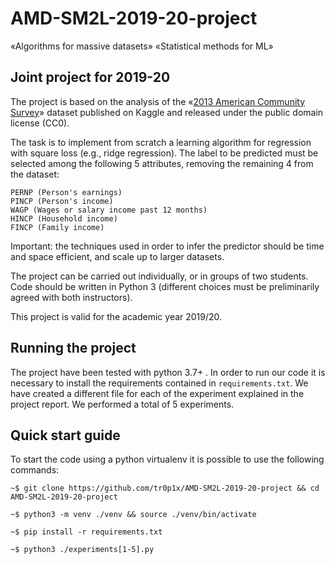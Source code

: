 # AMD-SM2L-2019-20-project

«Algorithms for massive datasets»
«Statistical methods for ML»

## Joint project for 2019-20

The project is based on the analysis of the «[2013 American Community Survey](https://www.kaggle.com/census/2013-american-community-survey)» dataset published on Kaggle and released under the public domain license (CC0).

The task is to implement from scratch a learning algorithm for regression with square loss (e.g., ridge regression). The label to be predicted must be selected among the following 5 attributes, removing the remaining 4 from the dataset:

    PERNP (Person's earnings)
    PINCP (Person's income)
    WAGP (Wages or salary income past 12 months)
    HINCP (Household income)
    FINCP (Family income)

Important: the techniques used in order to infer the predictor should be time and space efficient, and scale up to larger datasets.

The project can be carried out individually, or in groups of two students. Code should be written in Python 3 (different choices must be preliminarily agreed with both instructors).

This project is valid for the academic year 2019/20.

## Running the project

The project have been tested with python 3.7+ . In order to run our code it is
necessary to install the requirements contained in `requirements.txt`. 
We have created a different file for each of the experiment explained in the
project report. We performed a total of 5 experiments. 

## Quick start guide

To start the code using a python virtualenv it is possible to use the following
commands:

`~$ git clone https://github.com/tr0p1x/AMD-SM2L-2019-20-project && cd AMD-SM2L-2019-20-project`

`~$ python3 -m venv ./venv && source ./venv/bin/activate`

`~$ pip install -r requirements.txt`

`~$ python3 ./experiments[1-5].py`

